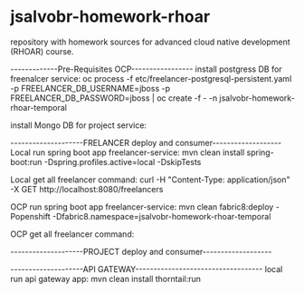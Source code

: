 # jsalvobr-homework-rhoar
repository with homework sources for advanced cloud native development (RHOAR) course.


-------------Pre-Requisites OCP-----------------
install postgress DB for freenalcer service:
oc process -f etc/freelancer-postgresql-persistent.yaml -p FREELANCER_DB_USERNAME=jboss -p FREELANCER_DB_PASSWORD=jboss | oc create -f - -n jsalvobr-homework-rhoar-temporal

install Mongo DB for project service:




--------------------FRELANCER deploy and consumer-------------------
Local run spring boot app freelancer-service:
mvn clean install spring-boot:run -Dspring.profiles.active=local -DskipTests

Local get all freelancer command:
curl -H "Content-Type: application/json" -X GET http://localhost:8080/freelancers


OCP run spring boot app freelancer-service:
mvn clean fabric8:deploy -Popenshift -Dfabric8.namespace=jsalvobr-homework-rhoar-temporal

OCP get all freelancer command:



--------------------PROJECT deploy and consumer-------------------



--------------------API GATEWAY-----------------------------------
local run api gateway app:
mvn clean install thorntail:run
